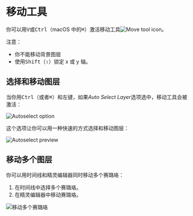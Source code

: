 # 移动工具

你可以用<kbd>V</kbd>或<kbd>Ctrl</kbd>（macOS 中的<kbd>⌘</kbd>）激活移动工具![Move tool icon](tools/move-tool.png)。

注意：

- 你不能移动背景图层
- 使用<kbd>Shift</kbd>（<kbd>⇧</kbd>）锁定 x 或 y 轴。

## 选择和移动图层

当你用<kbd>Ctrl</kbd>（或者<kbd>⌘</kbd>）和<kbd>左键</kbd>，如果*Auto Select Layer*选项选中，移动工具会被激活：

![Autoselect option](move-tool/autoselect.png)

这个选项让你可以用一种快速的方式选择和移动图层：

![Autoselect preview](move-tool/autoselect.gif)

## 移动多个图层

你可以用时间线和精灵编辑器同时移动多个赛璐珞：

1. 在时间线中选择多个赛璐珞。
2. 在精灵编辑器中移动赛璐珞。

![移动多个赛璐珞](move-tool/move-multiple-cels.gif)
